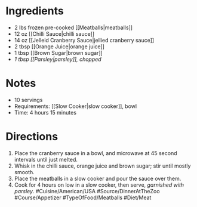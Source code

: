 # Ingredients
- 2 lbs frozen pre-cooked [[Meatballs|meatballs]]
- 12 oz [[Chilli Sauce|chilli sauce]]
- 14 oz [[Jelleid Cranberry Sauce|jellied cranberry sauce]]
- 2 tbsp [[Orange Juice|orange juice]]
- 1 tbsp [[Brown Sugar|brown sugar]]
- *1 tbsp [[Parsley|parsley]], chopped*
# Notes
- 10 servings
- Requirements: [[Slow Cooker|slow cooker]], bowl
- Time: 4 hours 15 minutes
# Directions
1. Place the cranberry sauce in a bowl, and microwave at 45 second intervals until just melted.
2. Whisk in the chilli sauce, orange juice and brown sugar; stir until mostly smooth.
3. Place the meatballs in a slow cooker and pour the sauce over them.
4. Cook for 4 hours on low in a slow cooker, then serve, *garnished with parsley*.
#Cuisine/American/USA  #Source/DinnerAtTheZoo #Course/Appetizer #TypeOfFood/Meatballs #Diet/Meat  